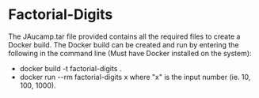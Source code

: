 # Factorial-Digits

The JAucamp.tar file provided contains all the required files to create a Docker build. The Docker build can be created and run by entering the following in the command line (Must have Docker installed on the system):
 - docker build -t factorial-digits .
 - docker run --rm factorial-digits x
where "x" is the input number (ie. 10, 100, 1000).


